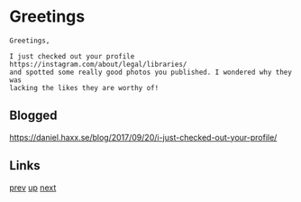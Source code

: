 # Greetings

    Greetings,
    
    I just checked out your profile https://instagram.com/about/legal/libraries/
    and spotted some really good photos you published. I wondered why they was
    lacking the likes they are worthy of!

## Blogged

<https://daniel.haxx.se/blog/2017/09/20/i-just-checked-out-your-profile/>

## Links

[prev](../2016/2016-11-13.md) [up](../) [next](../2018/2018-02-16.md)
